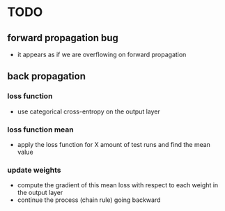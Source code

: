# TODO

## forward propagation bug

* it appears as if we are overflowing on forward propagation  
## back propagation

### loss function

* use categorical cross-entropy on the output layer

### loss function mean

* apply the loss function for X amount of test runs and find the mean value

### update weights

* compute the gradient of this mean loss with respect to each weight in the output layer
* continue the process (chain rule) going backward
